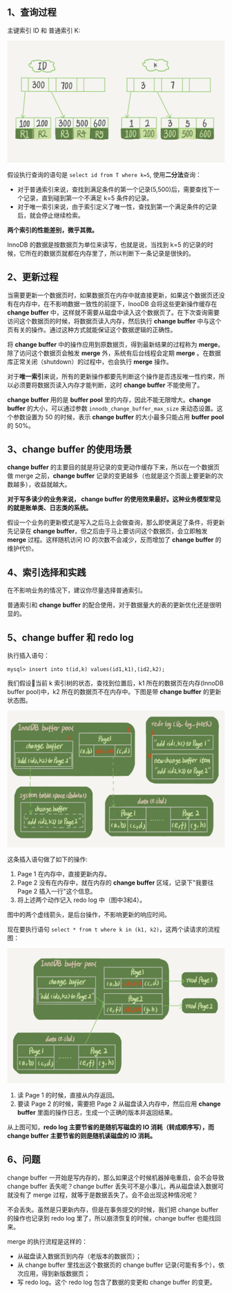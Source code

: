 ## 1、查询过程

主键索引 ID 和 普通索引 K:

![索引树](./imgs/09_01.png)

假设执行查询的语句是 `select id from T where k=5`, 使用**二分法**查询：
- 对于普通索引来说，查找到满足条件的第一个记录(5,500)后，需要查找下一个记录，直到碰到第一个不满足 k=5 条件的记录。
- 对于唯一索引来说，由于索引定义了唯一性，查找到第一个满足条件的记录后，就会停止继续检索。

**两个索引的性能差别，微乎其微。**

InnoDB 的数据是按数据页为单位来读写，也就是说，当找到 k=5 的记录的时候，它所在的数据页就都在内存里了，所以判断下一条记录是很快的。

## 2、更新过程

当需要更新一个数据页时，如果数据页在内存中就直接更新，如果这个数据页还没有在内存中，在不影响数据一致性的前提下，InooDB 会将这些更新操作缓存在 **change buffer** 中，这样就不需要从磁盘中读入这个数据页了。在下次查询需要访问这个数据页的时候，将数据页读入内存，然后执行 **change buffer** 中与这个页有关的操作。通过这种方式就能保证这个数据逻辑的正确性。

将 **change buffer** 中的操作应用到原数据页，得到最新结果的过程称为 **merge**。除了访问这个数据页会触发 **merge** 外，系统有后台线程会定期 **merge** 。在数据库正常关闭（shutdown）的过程中，也会执行 **merge** 操作。

对于**唯一索引**来说，所有的更新操作都要先判断这个操作是否违反唯一性约束，所以必须要将数据页读入内存才能判断，这时 **change buffer** 不能使用了。

**change buffer** 用的是 **buffer pool** 里的内存，因此不能无限增大。**change buffer** 的大小，可以通过参数 `innodb_change_buffer_max_size` 来动态设置。这个参数设置为 50 的时候，表示 **change buffer** 的大小最多只能占用 **buffer pool** 的 50%。

## 3、change buffer 的使用场景

**change buffer** 的主要目的就是将记录的变更动作缓存下来，所以在一个数据页做 merge 之前，**change buffer** 记录的变更越多（也就是这个页面上要更新的次数越多），收益就越大。

**对于写多读少的业务来说， change buffer 的使用效果最好。这种业务模型常见的就是账单类、日志类的系统。**

假设一个业务的更新模式是写入之后马上会做查询，那么即使满足了条件，将更新先记录在 **change buffer**，但之后由于马上要访问这个数据页，会立即触发 **merge** 过程。这样随机访问 IO 的次数不会减少，反而增加了 **change buffer** 的维护代价。

## 4、索引选择和实践

在不影响业务的情况下，建议你尽量选择普通索引。

普通索引和 **change buffer** 的配合使用，对于数据量大的表的更新优化还是很明显的。

## 5、change buffer 和 redo log

执行插入语句：
```shell script
mysql> insert into t(id,k) values(id1,k1),(id2,k2);
```

我们假设当前 k 索引树的状态，查找到位置后，k1 所在的数据页在内存(InnoDB buffer pool)中，k2 所在的数据页不在内存中。下图是带 **change buffer** 的更新状态图。

![带change buffer的更新过程](./imgs/09_02.png)

这条插入语句做了如下的操作:
1. Page 1 在内存中，直接更新内存。
2. Page 2 没有在内存中，就在内存的 **change buffer** 区域，记录下"我要往 Page 2 插入一行"这个信息。
3. 将上述两个动作记入 redo log 中（图中3和4）。   
   
图中的两个虚线箭头，是后台操作，不影响更新的响应时间。

现在要执行语句 `select * from t where k in (k1, k2)`，这两个读请求的流程图：

![带change buffer的读过程](./imgs/09_03.png)

1. 读 Page 1 的时候，直接从内存返回。
2. 要读 Page 2 的时候，需要把 Page 2 从磁盘读入内存中，然后应用 **change buffer** 里面的操作日志，生成一个正确的版本并返回结果。

从上图可知，**redo log 主要节省的是随机写磁盘的 IO 消耗（转成顺序写），而 **change buffer** 主要节省的则是随机读磁盘的 IO 消耗。**

## 6、问题

change buffer 一开始是写内存的，那么如果这个时候机器掉电重启，会不会导致 change buffer 丢失呢？change buffer 丢失可不是小事儿，再从磁盘读入数据可就没有了 merge 过程，就等于是数据丢失了。会不会出现这种情况呢？

不会丢失。虽然是只更新内存，但是在事务提交的时候，我们把 change buffer 的操作也记录到 redo log 里了，所以崩溃恢复的时候，change buffer 也能找回来。

merge 的执行流程是这样的：
- 从磁盘读入数据页到内存（老版本的数据页）；
- 从 change buffer 里找出这个数据页的 change buffer 记录(可能有多个），依次应用，得到新版数据页；
- 写 redo log。这个 redo log 包含了数据的变更和 change buffer 的变更。
